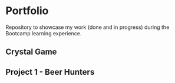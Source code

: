 # Portfolio
Repository to showcase my work (done and in progress) during the Bootcamp learning experience. 


## Crystal Game



## Project 1 - Beer Hunters
